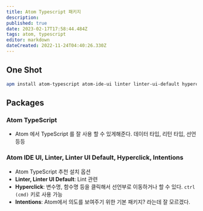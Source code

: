 ```yaml
---
title: Atom Typescript 패키지
description: 
published: true
date: 2023-02-17T17:58:44.484Z
tags: atom, typescript
editor: markdown
dateCreated: 2022-11-24T04:40:26.330Z
---
```


## One Shot
```bash
apm install atom-typescript atom-ide-ui linter linter-ui-default hyperclick intentions
```

## Packages

### Atom TypeScript

- Atom 에서 TypeScript 를 잘 사용 할 수 있게해준다. 데이터 타입, 리턴 타입, 선언 등등

### Atom IDE UI, Linter, Linter UI Default, Hyperclick, Intentions

- Atom TypeScript 추천 설치 옵션
- **Linter, Linter UI Default**: Lint 관련
- **Hyperclick**: 변수명, 함수명 등을 클릭해서 선언부로 이동하거나 할 수 있다. `ctrl (cmd)` 키로 사용 가능
- **Intentions**: Atom에서 의도를 보여주기 위한 기본 패키지? 라는데 잘 모르겠다.
